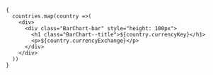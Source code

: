           {
            countries.map(country =>(
              <div>
                <div class="BarChart-bar" style="height: 100px">
                  <h1 class="BarChart--title">${country.currencyKey}</h1>
                  <p>${country.currencyExchange}</p> 
                </div>
              </div>
            ))
          }


